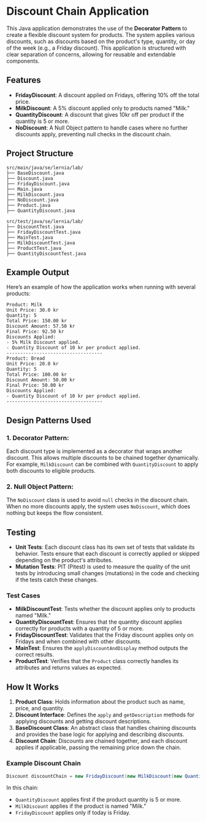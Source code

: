 # Discount Chain Application

This Java application demonstrates the use of the **Decorator Pattern** to create a flexible discount system for products. The system applies various discounts, such as discounts based on the product's type, quantity, or day of the week (e.g., a Friday discount). This application is structured with clear separation of concerns, allowing for reusable and extendable components.

## Features

- **FridayDiscount**: A discount applied on Fridays, offering 10% off the total price.
- **MilkDiscount**: A 5% discount applied only to products named "Milk."
- **QuantityDiscount**: A discount that gives 10kr off per product if the quantity is 5 or more.
- **NoDiscount**: A Null Object pattern to handle cases where no further discounts apply, preventing null checks in the discount chain.

## Project Structure

```
src/main/java/se/lernia/lab/
├── BaseDiscount.java
├── Discount.java
├── FridayDiscount.java
├── Main.java
├── MilkDiscount.java
├── NoDiscount.java
├── Product.java
├── QuantityDiscount.java

src/test/java/se/lernia/lab/
├── DiscountTest.java
├── FridayDiscountTest.java
├── MainTest.java
├── MilkDiscountTest.java
├── ProductTest.java
├── QuantityDiscountTest.java
```

## Example Output

Here’s an example of how the application works when running with several products:

```
Product: Milk
Unit Price: 30.0 kr
Quantity: 5
Total Price: 150.00 kr
Discount Amount: 57.50 kr
Final Price: 92.50 kr
Discounts Applied:
- 5% Milk Discount applied.
- Quantity Discount of 10 kr per product applied.
-----------------------------------
Product: Bread
Unit Price: 20.0 kr
Quantity: 5
Total Price: 100.00 kr
Discount Amount: 50.00 kr
Final Price: 50.00 kr
Discounts Applied:
- Quantity Discount of 10 kr per product applied.
-----------------------------------
```

## Design Patterns Used

### 1. **Decorator Pattern**:
Each discount type is implemented as a decorator that wraps another discount. This allows multiple discounts to be chained together dynamically. For example, `MilkDiscount` can be combined with `QuantityDiscount` to apply both discounts to eligible products.

### 2. **Null Object Pattern**:
The `NoDiscount` class is used to avoid `null` checks in the discount chain. When no more discounts apply, the system uses `NoDiscount`, which does nothing but keeps the flow consistent.

## Testing

- **Unit Tests**: Each discount class has its own set of tests that validate its behavior. Tests ensure that each discount is correctly applied or skipped depending on the product's attributes.
- **Mutation Tests**: PIT (Pitest) is used to measure the quality of the unit tests by introducing small changes (mutations) in the code and checking if the tests catch these changes.

### Test Cases

- **MilkDiscountTest**: Tests whether the discount applies only to products named "Milk."
- **QuantityDiscountTest**: Ensures that the quantity discount applies correctly for products with a quantity of 5 or more.
- **FridayDiscountTest**: Validates that the Friday discount applies only on Fridays and when combined with other discounts.
- **MainTest**: Ensures the `applyDiscountAndDisplay` method outputs the correct results.
- **ProductTest**: Verifies that the `Product` class correctly handles its attributes and returns values as expected.

## How It Works

1. **Product Class**: Holds information about the product such as name, price, and quantity.
2. **Discount Interface**: Defines the `apply` and `getDescription` methods for applying discounts and getting discount descriptions.
3. **BaseDiscount Class**: An abstract class that handles chaining discounts and provides the base logic for applying and describing discounts.
4. **Discount Chain**: Discounts are chained together, and each discount applies if applicable, passing the remaining price down the chain.

### Example Discount Chain

```java
Discount discountChain = new FridayDiscount(new MilkDiscount(new QuantityDiscount(new NoDiscount())));
```

In this chain:
- `QuantityDiscount` applies first if the product quantity is 5 or more.
- `MilkDiscount` applies if the product is named "Milk."
- `FridayDiscount` applies only if today is Friday.

